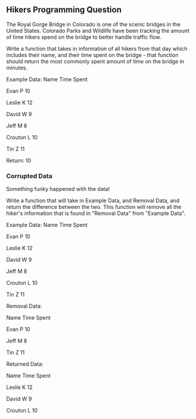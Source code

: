 ## Hikers Programming Question

The Royal Gorge Bridge in Colorado is one of the scenic bridges in the United 
States. Colorado Parks and Wildlife have been tracking the amount of time hikers
spend on the bridge to better handle traffic flow. 

Write a function that takes in information of all hikers from that day which includes their name, and their time spent on the bridge - that function should return the most commonly spent amount of time on the bridge in minutes.

Example Data:
Name                Time Spent

Evan P                  10

Leslie K                12

David W                 9

Jeff M                  8  

Crouton L               10

Tin Z                   11


Return: 10

### Corrupted Data

Something funky happened with the data! 

Write a function that will take in Example Data, and
Removal Data, and return the difference between the two. This function will remove all the hiker's information that is found in "Removal Data" from "Example Data".


Example Data:
Name                Time Spent


Evan P                  10

Leslie K                12

David W                 9

Jeff M                  8  

Crouton L               10

Tin Z                   11

Removal Data:

Name                Time Spent


Evan P                  10

Jeff M                  8  

Tin Z                   11

Returned Data:

Name                Time Spent


Leslie K                12

David W                 9

Crouton L               10
